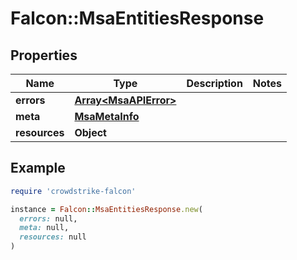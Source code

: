 # Falcon::MsaEntitiesResponse

## Properties

| Name | Type | Description | Notes |
| ---- | ---- | ----------- | ----- |
| **errors** | [**Array&lt;MsaAPIError&gt;**](MsaAPIError.md) |  |  |
| **meta** | [**MsaMetaInfo**](MsaMetaInfo.md) |  |  |
| **resources** | **Object** |  |  |

## Example

```ruby
require 'crowdstrike-falcon'

instance = Falcon::MsaEntitiesResponse.new(
  errors: null,
  meta: null,
  resources: null
)
```

